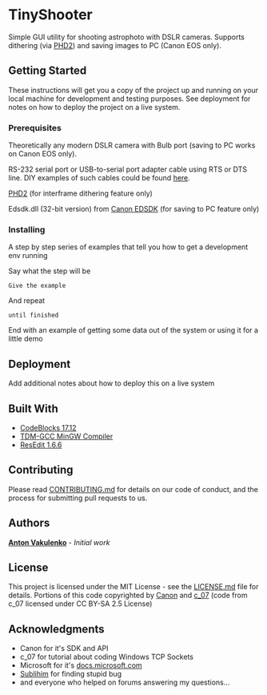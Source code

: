 # TinyShooter

Simple GUI utility for shooting astrophoto with DSLR cameras. Supports dithering (via [PHD2](https://openphdguiding.org/)) and saving images to PC (Canon EOS only). 

## Getting Started

These instructions will get you a copy of the project up and running on your local machine for development and testing purposes. See deployment for notes on how to deploy the project on a live system.

### Prerequisites

Theoretically any modern DSLR camera with Bulb port (saving to PC works on Canon EOS only). 

RS-232 serial port or USB-to-serial port adapter cable using RTS or DTS line. DIY examples of such cables could be found [here](http://www.beskeen.com/projects/dslr_serial/dslr_serial.shtml).

[PHD2](https://openphdguiding.org/) (for interframe dithering feature only)

Edsdk.dll (32-bit version) from [Canon EDSDK](https://www.didp.canon-europa.com/) (for saving to PC feature only)

### Installing

A step by step series of examples that tell you how to get a development env running

Say what the step will be

```
Give the example
```

And repeat

```
until finished
```

End with an example of getting some data out of the system or using it for a little demo

## Deployment

Add additional notes about how to deploy this on a live system

## Built With

* [CodeBlocks 17.12](http://www.codeblocks.org/)
* [TDM-GCC MinGW Compiler](http://tdm-gcc.tdragon.net/)
* [ResEdit 1.6.6](http://www.resedit.net/)

## Contributing

Please read [CONTRIBUTING.md](https://gist.github.com/PurpleBooth/b24679402957c63ec426) for details on our code of conduct, and the process for submitting pull requests to us.

## Authors

[**Anton Vakulenko**](https://github.com/anton-vakulenko) - *Initial work*

## License

This project is licensed under the MIT License - see the [LICENSE.md](LICENSE.md) file for details. Portions of this code copyrighted by [Canon](https://www.didp.canon-europa.com/developer/didp/didp_cfg.nsf/webpages/Terms+and+Conditions) and [c_07](https://www.codeproject.com/script/Membership/View.aspx?mid=2600768) (code from c_07 licensed under CC BY-SA 2.5 License)

## Acknowledgments

* Canon for it's SDK and API
* c_07 for tutorial about coding Windows TCP Sockets
* Microsoft for it's [docs.microsoft.com](https://docs.microsoft.com/)
* [Sublihim](https://ru.stackoverflow.com/users/216179/sublihim) for finding stupid bug
* and everyone who helped on forums answering my questions...

